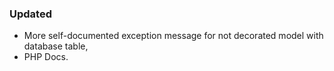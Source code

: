### Updated
- More self-documented exception message for not decorated model with database table,
- PHP Docs.